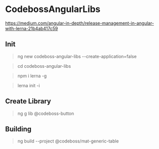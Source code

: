 # CodebossAngularLibs

https://medium.com/angular-in-depth/release-management-in-angular-with-lerna-21b4ab417c59

## Init

> ng new codeboss-angular-libs --create-application=false

> cd codeboss-angular-libs 

> npm i lerna -g

> lerna init -i

## Create Library

> ng g lib @codeboss-button

## Building

> ng build --project @codeboss/mat-generic-table